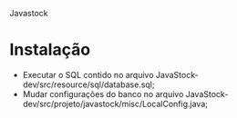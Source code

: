 Javastock

# Instalação
- Executar o SQL contido no arquivo JavaStock-dev/src/resource/sql/database.sql;
- Mudar configurações do banco no arquivo JavaStock-dev/src/projeto/javastock/misc/LocalConfig.java;

